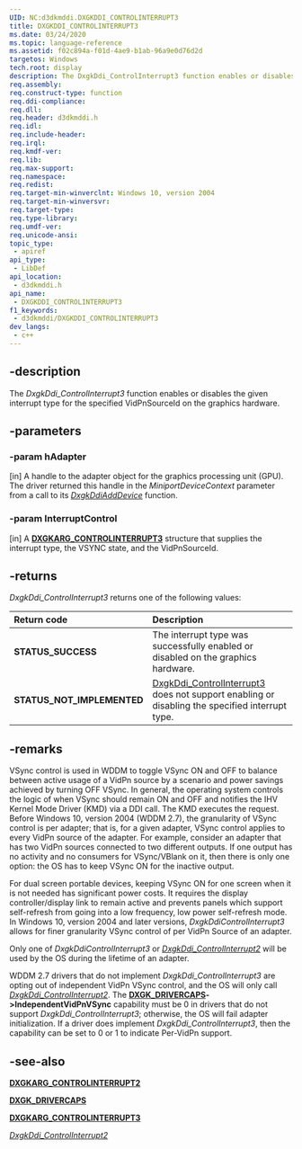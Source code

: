 ```yaml
---
UID: NC:d3dkmddi.DXGKDDI_CONTROLINTERRUPT3
title: DXGKDDI_CONTROLINTERRUPT3
ms.date: 03/24/2020
ms.topic: language-reference
ms.assetid: f02c894a-f01d-4ae9-b1ab-96a9e0d76d2d
targetos: Windows
tech.root: display
description: The DxgkDdi_ControlInterrupt3 function enables or disables the given interrupt type for the specified VidPnSourceId on the graphics hardware.
req.assembly: 
req.construct-type: function
req.ddi-compliance: 
req.dll: 
req.header: d3dkmddi.h
req.idl: 
req.include-header: 
req.irql: 
req.kmdf-ver: 
req.lib: 
req.max-support: 
req.namespace: 
req.redist: 
req.target-min-winverclnt: Windows 10, version 2004
req.target-min-winversvr: 
req.target-type: 
req.type-library: 
req.umdf-ver: 
req.unicode-ansi: 
topic_type:
 - apiref
api_type:
 - LibDef
api_location:
 - d3dkmddi.h
api_name:
 - DXGKDDI_CONTROLINTERRUPT3
f1_keywords:
 - d3dkmddi/DXGKDDI_CONTROLINTERRUPT3
dev_langs:
 - c++
---
```


## -description

The *DxgkDdi_ControlInterrupt3* function enables or disables the given interrupt type for the specified VidPnSourceId on the graphics hardware.

## -parameters

### -param hAdapter

[in] A handle to the adapter object for the graphics processing unit (GPU). The driver returned this handle in the *MiniportDeviceContext* parameter from a call to its [*DxgkDdiAddDevice*](https://docs.microsoft.com/windows-hardware/drivers/ddi/dispmprt/nc-dispmprt-dxgkddi_add_device) function.

### -param InterruptControl

[in] A [**DXGKARG_CONTROLINTERRUPT3**](https://docs.microsoft.com/windows-hardware/drivers/ddi/d3dkmddi/ns-d3dkmddi-_dxgkarg_controlinterrupt3) structure that supplies the interrupt type, the VSYNC state, and the VidPnSourceId.

## -returns

*DxgkDdi_ControlInterrupt3* returns one of the following values:

| **Return code** | **Description** |
|:--|:--|
| **STATUS_SUCCESS** | The interrupt type was successfully enabled or disabled on the graphics hardware. |
| **STATUS_NOT_IMPLEMENTED** | [DxgkDdi_ControlInterrupt3](https://docs.microsoft.com/windows-hardware/drivers/ddi/d3dkmddi/nc-d3dkmddi-dxgkddi_controlinterrupt2)  does not support enabling or disabling the specified interrupt type. |

## -remarks

VSync control is used in WDDM to toggle VSync ON and OFF to balance between active usage of a VidPn source by a scenario and power savings achieved by turning OFF VSync. In general, the operating system controls the logic of when VSync should remain ON and OFF and notifies the IHV Kernel Mode Driver (KMD) via a DDI call. The KMD executes the request. Before Windows 10, version 2004 (WDDM 2.7), the granularity of VSync control is per adapter; that is, for a given adapter, VSync control applies to every VidPn source of the adapter. For example, consider an adapter that has two VidPn sources connected to two different outputs. If one output has no activity and no consumers for VSync/VBlank on it, then there is only one option: the OS has to keep VSync ON for the inactive output.

For dual screen portable devices, keeping VSync ON for one screen when it is not needed has significant power costs. It requires the display controller/display link to remain active and prevents panels which support self-refresh from going into a low frequency, low power self-refresh mode. In Windows 10, version 2004 and later versions, *DxgkDdiControlInterrupt3* allows for finer granularity VSync control of per VidPn Source of an adapter.

Only one of *DxgkDdiControlInterrupt3* or [*DxgkDdi_ControlInterrupt2*](https://docs.microsoft.com/windows-hardware/drivers/ddi/d3dkmddi/nc-d3dkmddi-dxgkddi_controlinterrupt2) will be used by the OS during the lifetime of an adapter.

WDDM 2.7 drivers that do not implement *DxgkDdi_ControlInterrupt3* are opting out of independent VidPn VSync control, and the OS will only call [*DxgkDdi_ControlInterrupt2*](https://docs.microsoft.com/windows-hardware/drivers/ddi/d3dkmddi/nc-d3dkmddi-dxgkddi_controlinterrupt2). The [**DXGK_DRIVERCAPS**](https://docs.microsoft.com/windows-hardware/drivers/ddi/d3dkmddi/ns-d3dkmddi-_dxgk_drivercaps)**->IndependentVidPnVSync** capability must be 0 in drivers that do not support *DxgkDdi_ControlInterrupt3*; otherwise, the OS will fail adapter initialization. If a driver does implement *DxgkDdi_ControlInterrupt3*, then the capability can be set to 0 or 1 to indicate Per-VidPn support.

## -see-also

[**DXGKARG_CONTROLINTERRUPT2**](https://docs.microsoft.com/windows-hardware/drivers/ddi/d3dkmddi/ns-d3dkmddi-_dxgkarg_controlinterrupt2)

[**DXGK_DRIVERCAPS**](https://docs.microsoft.com/windows-hardware/drivers/ddi/d3dkmddi/ns-d3dkmddi-_dxgk_drivercaps)

[**DXGKARG_CONTROLINTERRUPT3**](https://docs.microsoft.com/windows-hardware/drivers/ddi/d3dkmddi/ns-d3dkmddi-_dxgkarg_controlinterrupt3)

[*DxgkDdi_ControlInterrupt2*](https://docs.microsoft.com/windows-hardware/drivers/ddi/d3dkmddi/nc-d3dkmddi-dxgkddi_controlinterrupt2)
